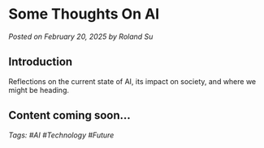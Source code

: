 # Some Thoughts On AI

*Posted on February 20, 2025 by Roland Su*

## Introduction

Reflections on the current state of AI, its impact on society, and where we might be heading.

## Content coming soon...

*Tags: #AI #Technology #Future* 